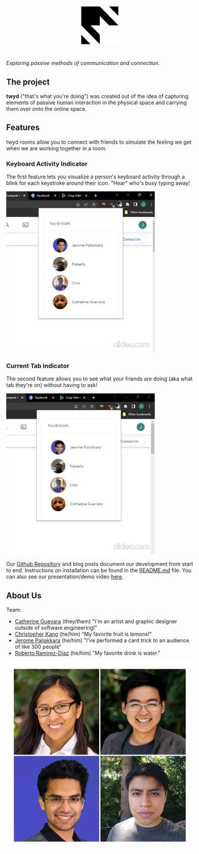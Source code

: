 <div style="text-align: center;"><img style="width: 20%; padding: 5%;" src="https://github.com/UWSocialComputing/Left-On-Read/blob/main/images/twydlogo.png?raw=true" alt="chrome extension"/></div>

*Exploring passive methods of communication and connection.* 

## The project

**twyd** ("that's what you're doing") was created out of the idea of capturing elements of passive human interaction in the physical space and carrying them over onto the online space.

## Features
twyd rooms allow you to connect with friends to simulate the feeling we get when we are working together in a room. 
### Keyboard Activity Indicator
The first feature lets you visualize a person's keyboard activity through a blink for each keystroke around their icon. "Hear" who's busy typing away!

<img width="400" 
     height="auto" src="https://raw.githubusercontent.com/UWSocialComputing/Left-On-Read/main/images/keyboard_activity.gif" alt="chrome extension typing animation"/>



### Current Tab Indicator
The second feature allows you to see what your friends are doing (aka what tab they're on) without having to ask!

<img width="400" 
     height="auto" src="https://raw.githubusercontent.com/UWSocialComputing/Left-On-Read/main/images/current_tab.gif" alt="chrome extension"/>

Our [Github Repository](https://github.com/UWSocialComputing/Left-On-Read-Project) and blog posts document our development from start to end. Instructions on installation can be found in the [README.md](https://github.com/UWSocialComputing/Left-On-Read-Project#readme) file. You can also see our presentation/demo video [here](https://drive.google.com/file/d/1NmX_dSBcBo-rtpyjqd9ABfWWTY9C7fCz/view?usp=sharing).
<br>

## About Us
Team:
- [Catherine Guevara](mailto:cgueva@cs.washington.edu) (they/them) 
"I'm an artist and graphic designer outside of software engineering!"
- [Christopher Kang](mailto:ck32@uw.edu) (he/him)
"My favorite fruit is lemons!"
- [Jerome Paliakkara](mailto:jeromp@cs.washington.edu) (he/him)
"I've performed a card trick to an audience of like 300 people"
- [Roberto Ramirez-Diaz](mailto:rbrd@cs.washington.edu) (he/him) 
"My favorite drink is water."

![Profile Collage](./images/collage.png "Collage picture")


<!-- ![Catherine's profile pic](./images/profile_cg.png "Catherine's picture")
![Chris' profile pic](./images/profile_ck.jpg "Chris's picture")
![Jerome's profile pic](./images/profile_jp.png "Jerome's picture")
![Catherine's profile pic](./images/profile_cg.png "Catherine's picture") -->

